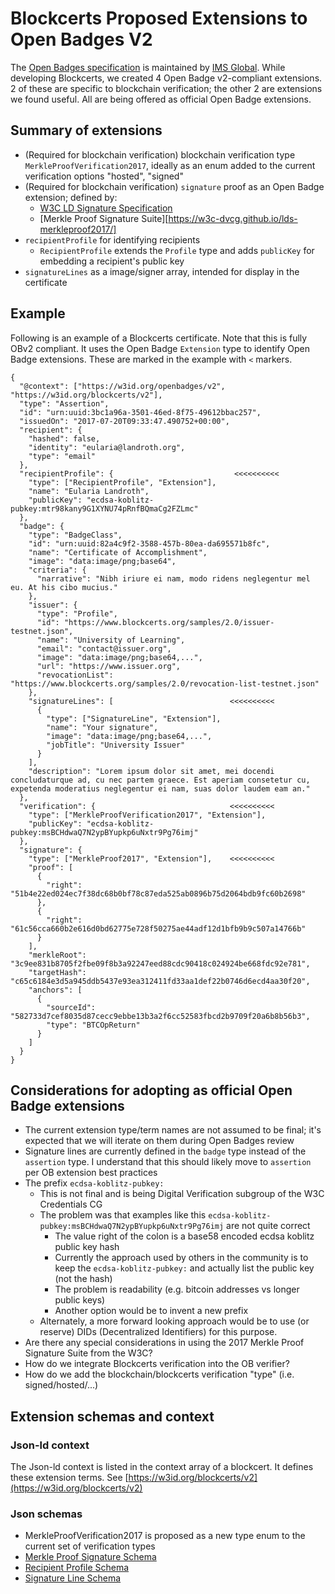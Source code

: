 # Blockcerts Proposed Extensions to Open Badges V2

The [Open Badges specification](https://www.imsglobal.org/sites/default/files/Badges/OBv2p0/index.html) is maintained by [IMS Global](http://www.imsglobal.org/). While developing Blockcerts, we created 4 Open Badge v2-compliant extensions. 2 of these are specific to blockchain verification; the other 2 are extensions we found useful. All are being offered as official Open Badge extensions.

## Summary of extensions

- (Required for blockchain verification) blockchain verification type `MerkleProofVerification2017`, ideally as an enum added to the current verification options "hosted", "signed"
- (Required for blockchain verification) `signature` proof as an Open Badge extension; defined by:
    - [W3C LD Signature Specification](https://w3c-dvcg.github.io/ld-signatures/)
    - [Merkle Proof Signature Suite][https://w3c-dvcg.github.io/lds-merkleproof2017/]
- `recipientProfile` for identifying recipients
  - `RecipientProfile` extends the `Profile` type and adds `publicKey` for embedding a recipient's public key
- `signatureLines` as a image/signer array, intended for display in the certificate

## Example

Following is an example of a Blockcerts certificate. Note that this is fully OBv2 compliant. It uses the Open Badge `Extension` type to identify Open Badge extensions. These are marked in the example with `<` markers.

```
{
  "@context": ["https://w3id.org/openbadges/v2", "https://w3id.org/blockcerts/v2"],
  "type": "Assertion",
  "id": "urn:uuid:3bc1a96a-3501-46ed-8f75-49612bbac257",
  "issuedOn": "2017-07-20T09:33:47.490752+00:00",
  "recipient": {
    "hashed": false,
    "identity": "eularia@landroth.org",
    "type": "email"
  },
  "recipientProfile": {                           <<<<<<<<<<
    "type": ["RecipientProfile", "Extension"],
    "name": "Eularia Landroth",
    "publicKey": "ecdsa-koblitz-pubkey:mtr98kany9G1XYNU74pRnfBQmaCg2FZLmc"
  },
  "badge": {
    "type": "BadgeClass",
    "id": "urn:uuid:82a4c9f2-3588-457b-80ea-da695571b8fc",
    "name": "Certificate of Accomplishment",
    "image": "data:image/png;base64",
    "criteria": {
      "narrative": "Nibh iriure ei nam, modo ridens neglegentur mel eu. At his cibo mucius."
    },
    "issuer": {
      "type": "Profile",
      "id": "https://www.blockcerts.org/samples/2.0/issuer-testnet.json",
      "name": "University of Learning",
      "email": "contact@issuer.org",
      "image": "data:image/png;base64,...",
      "url": "https://www.issuer.org",
      "revocationList": "https://www.blockcerts.org/samples/2.0/revocation-list-testnet.json"
    },
    "signatureLines": [                          <<<<<<<<<<
      {
        "type": ["SignatureLine", "Extension"],
        "name": "Your signature",
        "image": "data:image/png;base64,...",
        "jobTitle": "University Issuer"
      }
    ],
    "description": "Lorem ipsum dolor sit amet, mei docendi concludaturque ad, cu nec partem graece. Est aperiam consetetur cu, expetenda moderatius neglegentur ei nam, suas dolor laudem eam an."
  },
  "verification": {                              <<<<<<<<<<
    "type": ["MerkleProofVerification2017", "Extension"],
    "publicKey": "ecdsa-koblitz-pubkey:msBCHdwaQ7N2ypBYupkp6uNxtr9Pg76imj"
  },
  "signature": {
    "type": ["MerkleProof2017", "Extension"],    <<<<<<<<<<
    "proof": [
      {
        "right": "51b4e22ed024ec7f38dc68b0bf78c87eda525ab0896b75d2064bdb9fc60b2698"
      },
      {
        "right": "61c56cca660b2e616d0bd62775e728f50275ae44adf12d1bfb9b9c507a14766b"
      }
    ],
    "merkleRoot": "3c9ee831b8705f2fbe09f8b3a92247eed88cdc90418c024924be668fdc92e781",
    "targetHash": "c65c6184e3d5a945ddb5437e93ea312411fd33aa1def22b0746d6ecd4aa30f20",
    "anchors": [
      {
        "sourceId": "582733d7cef8035d87cecc9ebbe13b3a2f6cc52583fbcd2b9709f20a6b8b56b3",
        "type": "BTCOpReturn"
      }
    ]
  }
}
```

## Considerations for adopting as official Open Badge extensions

- The current extension type/term names are not assumed to be final; it's expected that we will iterate on them during Open Badges review
- Signature lines are currently defined in the `badge` type instead of the  `assertion` type. I understand that this should likely move to `assertion` per OB extension best practices
- The prefix `ecdsa-koblitz-pubkey:` 
    - This is not final and is being Digital Verification subgroup of the W3C Credentials CG
    - The problem was that examples like this `ecdsa-koblitz-pubkey:msBCHdwaQ7N2ypBYupkp6uNxtr9Pg76imj` are not quite correct
        - The value right of the colon is a base58 encoded ecdsa koblitz public key hash
        - Currently the approach used by others in the community is to keep the `ecdsa-koblitz-pubkey:` and actually list the public key (not the hash)
        - The problem is readability (e.g. bitcoin addresses vs longer public keys)
        - Another option would be to invent a new prefix
    - Alternately, a more forward looking approach would be to use (or reserve) DIDs (Decentralized Identifiers) for this purpose. 
- Are there any special considerations in using the 2017 Merkle Proof Signature Suite from the W3C?
- How do we integrate Blockcerts verification into the OB verifier?
- How do we add the blockchain/blockcerts verification "type" (i.e. signed/hosted/...)

## Extension schemas and context

### Json-ld context

The Json-ld context is listed in the context array of a blockcert. It defines these extension terms. See [https://w3id.org/blockcerts/v2](https://w3id.org/blockcerts/v2)

### Json schemas

- MerkleProofVerification2017 is proposed as a new type enum to the current set of verification types
- [Merkle Proof Signature Schema](https://github.com/blockchain-certificates/cert-schema/blob/master/docs/merkleProofSignatureExtension_schema.md)
- [Recipient Profile Schema](https://github.com/blockchain-certificates/cert-schema/blob/master/docs/recipientProfileExtension_schema.md)
- [Signature Line Schema](https://github.com/blockchain-certificates/cert-schema/blob/master/docs/signatureLineExtension_schema.md)

